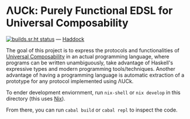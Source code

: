 # ΛUCk: Purely Functional EDSL for Universal Composability

[![builds.sr.ht status](https://builds.sr.ht/~ph14nix/haskell-uc.svg)](https://builds.sr.ht/~ph14nix/haskell-uc?)
—
[Haddock](https://arrakeen-worm.xyz/haddock/haskell-uc/)

The goal of this project is to express the protocols and functionalities of [Universal Composability](https://dl.acm.org/doi/abs/10.1145/3402457) in an actual programming language,
  where programs can be written unambiguously,
  take advantage of Haskell's expressive types and modern programming tools/techniques.
Another advantage of having a programming language is automatic extraction of a prototype
  for any protocol implemented using ΛUCk.

To ender development enviornment, run `nix-shell` or `nix develop` in this directory
  (this uses [Nix](https://nixos.org/)).

From there, you can run `cabal build` or `cabal repl` to inspect the code.
